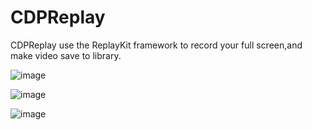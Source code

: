 # CDPReplay
CDPReplay use the ReplayKit framework to record your full screen,and make video save to library.


![image](https://github.com/cdpenggod/CDPReplay/blob/master/IMG_0532.PNG)

![image](https://github.com/cdpenggod/CDPReplay/blob/master/IMG_0533.PNG)

![image](https://github.com/cdpenggod/CDPReplay/blob/master/IMG_0535.PNG)
